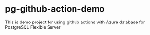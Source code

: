 # pg-github-action-demo
This is demo project for using github actions with Azure database for PostgreSQL Flexible Server

